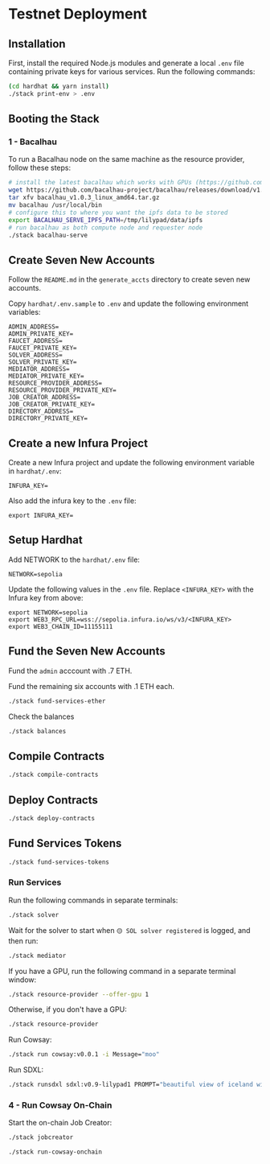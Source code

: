 # Testnet Deployment

## Installation

First, install the required Node.js modules and generate a local `.env` file containing private keys for various
services. Run the following commands:

```bash
(cd hardhat && yarn install)
./stack print-env > .env
```

## Booting the Stack

### 1 - Bacalhau

To run a Bacalhau node on the same machine as the resource provider, follow these steps:

```bash
# install the latest bacalhau which works with GPUs (https://github.com/bacalhau-project/bacalhau/issues/2858)
wget https://github.com/bacalhau-project/bacalhau/releases/download/v1.0.3/bacalhau_v1.0.3_linux_amd64.tar.gz
tar xfv bacalhau_v1.0.3_linux_amd64.tar.gz
mv bacalhau /usr/local/bin
# configure this to where you want the ipfs data to be stored
export BACALHAU_SERVE_IPFS_PATH=/tmp/lilypad/data/ipfs
# run bacalhau as both compute node and requester node
./stack bacalhau-serve
```

## Create Seven New Accounts

Follow the `README.md` in the `generate_accts` directory to create seven new accounts.

Copy `hardhat/.env.sample` to `.env` and update the following environment variables:

```
ADMIN_ADDRESS=
ADMIN_PRIVATE_KEY=
FAUCET_ADDRESS=
FAUCET_PRIVATE_KEY=
SOLVER_ADDRESS=
SOLVER_PRIVATE_KEY=
MEDIATOR_ADDRESS=
MEDIATOR_PRIVATE_KEY=
RESOURCE_PROVIDER_ADDRESS=
RESOURCE_PROVIDER_PRIVATE_KEY=
JOB_CREATOR_ADDRESS=
JOB_CREATOR_PRIVATE_KEY=
DIRECTORY_ADDRESS=
DIRECTORY_PRIVATE_KEY=
```

## Create a new Infura Project

Create a new Infura project and update the following environment variable in `hardhat/.env`:

```
INFURA_KEY=
```

Also add the infura key to the `.env` file:

```
export INFURA_KEY=
```

## Setup Hardhat

Add NETWORK to the `hardhat/.env` file:

```
NETWORK=sepolia
```

Update the following values in the `.env` file. Replace `<INFURA_KEY>` with the Infura key from above:

```
export NETWORK=sepolia
export WEB3_RPC_URL=wss://sepolia.infura.io/ws/v3/<INFURA_KEY>
export WEB3_CHAIN_ID=11155111
```

## Fund the Seven New Accounts

Fund the `admin` acccount with .7 ETH.

Fund the remaining six accounts with .1 ETH each.

```bash
./stack fund-services-ether
```

Check the balances

```bash
./stack balances
```

## Compile Contracts

```bash
./stack compile-contracts
```

## Deploy Contracts

```bash
./stack deploy-contracts
```

## Fund Services Tokens

```bash
./stack fund-services-tokens
```

### Run Services

Run the following commands in separate terminals:

```bash
./stack solver
```

Wait for the solver to start when `🟡 SOL solver registered` is logged, and then run:

```bash
./stack mediator
```

If you have a GPU, run the following command in a separate terminal window:

```bash
./stack resource-provider --offer-gpu 1
```

Otherwise, if you don't have a GPU:

```bash
./stack resource-provider
```

Run Cowsay:

```bash
./stack run cowsay:v0.0.1 -i Message="moo"
```

Run SDXL:

```bash
./stack runsdxl sdxl:v0.9-lilypad1 PROMPT="beautiful view of iceland with a record player"
```

### 4 - Run Cowsay On-Chain

Start the on-chain Job Creator:

```bash
./stack jobcreator
```

```bash
./stack run-cowsay-onchain